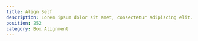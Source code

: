 ```yaml
---
title: Align Self
description: Lorem ipsum dolor sit amet, consectetur adipiscing elit.
position: 252
category: Box Alignment
---
```

